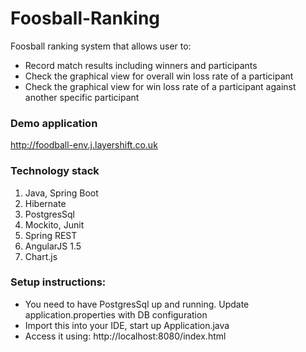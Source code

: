 # Foosball-Ranking

Foosball ranking system that allows user to:
- Record match results including winners and participants
- Check the graphical view for overall win loss rate of a participant
- Check the graphical view for win loss rate of a participant against another specific participant

### Demo application
http://foodball-env.j.layershift.co.uk

### Technology stack
1. Java, Spring Boot
2. Hibernate
3. PostgresSql
4. Mockito, Junit
5. Spring REST
6. AngularJS 1.5
7. Chart.js

### Setup instructions:
- You need to have PostgresSql up and running. Update application.properties with DB configuration
- Import this into your IDE, start up Application.java 
- Access it using: 
http://localhost:8080/index.html





